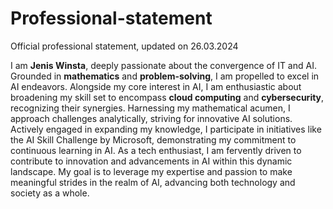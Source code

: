 # Professional-statement
Official professional statement, updated on 26.03.2024

I am **Jenis Winsta**, deeply passionate about the convergence of IT and AI. 
Grounded in **mathematics** and **problem-solving**, I am propelled to excel in AI endeavors. 
Alongside my core interest in AI, I am enthusiastic about broadening my skill set to encompass **cloud computing** and **cybersecurity**, recognizing their synergies. 
Harnessing my mathematical acumen, I approach challenges analytically, striving for innovative AI solutions. 
Actively engaged in expanding my knowledge, I participate in initiatives like the AI Skill Challenge by Microsoft, demonstrating my commitment to continuous learning in AI. 
As a tech enthusiast, I am fervently driven to contribute to innovation and advancements in AI within this dynamic landscape. 
My goal is to leverage my expertise and passion to make meaningful strides in the realm of AI, advancing both technology and society as a whole.

